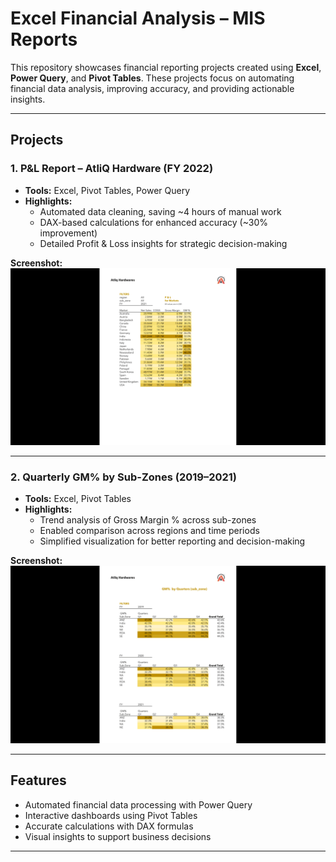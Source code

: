 # Excel Financial Analysis – MIS Reports

This repository showcases financial reporting projects created using **Excel**, **Power Query**, and **Pivot Tables**. These projects focus on automating financial data analysis, improving accuracy, and providing actionable insights.

---

## Projects

### 1. P&L Report – AtliQ Hardware (FY 2022)
- **Tools:** Excel, Pivot Tables, Power Query
- **Highlights:**
  - Automated data cleaning, saving ~4 hours of manual work
  - DAX-based calculations for enhanced accuracy (~30% improvement)
  - Detailed Profit & Loss insights for strategic decision-making

**Screenshot:**
![P&L Report](screenshots/pnl_report.png)

---

### 2. Quarterly GM% by Sub-Zones (2019–2021)
- **Tools:** Excel, Pivot Tables
- **Highlights:**
  - Trend analysis of Gross Margin % across sub-zones
  - Enabled comparison across regions and time periods
  - Simplified visualization for better reporting and decision-making

**Screenshot:**
![GM% Report](screenshots/gm_report.png)

---

## Features
- Automated financial data processing with Power Query
- Interactive dashboards using Pivot Tables
- Accurate calculations with DAX formulas
- Visual insights to support business decisions

---

